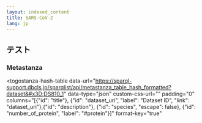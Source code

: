 ```yaml
---
layout: indexed_content
title: SARS-CoV-2
lang: jp
---
```


## テスト


### Metastanza


<script type="module" src="https://togostanza.github.io/metastanza/hash-table.js" async></script>

<togostanza-hash-table
  data-url="https://sparql-support.dbcls.jp/sparqlist/api/metastanza_table_hash_formatted?dataset&#x3D;DS810_1"
  data-type="json"
  custom-css-url=""
  padding="0"
  columns="[{&quot;id&quot;: &quot;title&quot;}, {&quot;id&quot;: &quot;dataset_uri&quot;, &quot;label&quot;: &quot;Dataset ID&quot;, &quot;link&quot;: &quot;dataset_uri&quot;},{&quot;id&quot;: &quot;description&quot;}, {&quot;id&quot;: &quot;species&quot;, &quot;escape&quot;: false}, {&quot;id&quot;: &quot;number_of_protein&quot;, &quot;label&quot;: &quot;#protein&quot;}]"
  format-key="true"
></togostanza-hash-table>


